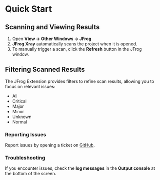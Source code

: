 # Quick Start

## **Scanning and Viewing Results**

1. Open **View → Other Windows → JFrog**.
2. **JFrog Xray** automatically scans the project when it is opened.
3. To manually trigger a scan, click the **Refresh** button in the JFrog window.

## **Filtering Scanned Results**

The JFrog Extension provides filters to refine scan results, allowing you to focus on relevant issues:

* All
* Critical
* Major
* Minor
* Unknown
* Normal

### **Reporting Issues**

Report issues by opening a ticket on [GitHub](https://github.com/jfrog/jfrog-visual-studio-extension/issues).

### **Troubleshooting**

If you encounter issues, check the **log messages** in the **Output console** at the bottom of the screen.
